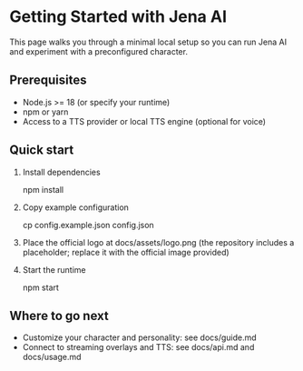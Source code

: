 # Getting Started with Jena AI

This page walks you through a minimal local setup so you can run Jena AI and experiment with a preconfigured character.

## Prerequisites

- Node.js >= 18 (or specify your runtime)
- npm or yarn
- Access to a TTS provider or local TTS engine (optional for voice)

## Quick start

1. Install dependencies

   npm install

2. Copy example configuration

   cp config.example.json config.json

3. Place the official logo at docs/assets/logo.png (the repository includes a placeholder; replace it with the official image provided)

4. Start the runtime

   npm start

## Where to go next

- Customize your character and personality: see docs/guide.md
- Connect to streaming overlays and TTS: see docs/api.md and docs/usage.md